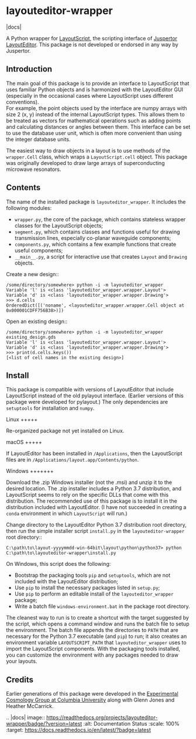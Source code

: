 layouteditor-wrapper
====================

|docs|

A Python wrapper for [LayoutScript](https://layouteditor.org/layoutscript), the scripting interface of [Juspertor LayoutEditor](https://layouteditor.com).
This package is not developed or endorsed in any way by Juspertor.

Introduction
------------

The main goal of this package is to provide an interface to LayoutScript that uses familiar Python objects and is harmonized with the LayoutEditor GUI (especially in the occasional cases where LayoutScript uses different conventions).  
For example, the point objects used by the interface are numpy arrays with size 2 (x, y) instead of the internal LayoutScript types.
This allows them to be treated as vectors for mathematical operations such as adding points and calculating distances or angles between them. 
This interface can be set to use the database user unit, which is often more convenient than using the integer database units.

The easiest way to draw objects in a layout is to use methods of the ``wrapper.Cell`` class, which wraps a ``LayoutScript.cell`` object.
This package was originally developed to draw large arrays of superconducting microwave resonators.

Contents
--------

The name of the installed package is ``layouteditor_wrapper``.
It includes the following modules:

- ``wrapper.py``, the core of the package, which contains stateless wrapper classes for the LayoutScript objects;
- ``segment.py``, which contains classes and functions useful for drawing transmission lines, especially co-planar waveguide components; 
- ``components.py``, which contains a few example functions that create useful components;
- ``__main__.py``, a script for interactive use that creates ``Layout`` and ``Drawing`` objects.

Create a new design::

    /some/directory/somewhere> python -i -m layouteditor_wrapper
    Variable 'l' is <class 'layouteditor_wrapper.wrapper.Layout'>
    Variable 'd' is <class 'layouteditor_wrapper.wrapper.Drawing'>
    >>> d.cells
    OrderedDict([('noname', <layouteditor_wrapper.wrapper.Cell object at 0x000001CDFF756B38>)])

Open an existing design::

    /some/directory/somewhere> python -i -m layouteditor_wrapper existing_design.gds
    Variable 'l' is <class 'layouteditor_wrapper.wrapper.Layout'>
    Variable 'd' is <class 'layouteditor_wrapper.wrapper.Drawing'>
    >>> print(d.cells.keys())
    [<list of cell names in the existing design>]

Install
-------

This package is compatible with versions of LayoutEditor that include LayoutScript instead of the old pylayout interface.
(Earlier versions of this package were developed for pylayout.)
The only dependencies are ``setuptools`` for installation and ``numpy``.

Linux
+++++

Re-organized package not yet installed on Linux.

macOS
+++++

If LayoutEditor has been installed in ``/Applications``, then the LayoutScript files are in ``/Applications/layout.app/Contents/python``.

Windows
+++++++

Download the .zip Windows installer (not the .msi) and unzip it to the desired location.
The .zip installer includes a Python 3.7 distribution, and LayoutScript seems to rely on the specific DLLs that come with this distribution. 
The recommended use of this package is to install it in the distribution included with LayoutEditor.
(I have not succeeded in creating a ``conda`` environment in which ``LayoutScript`` will run.)

Change directory to the LayoutEditor Python 3.7 distribution root directory, then run the simple installer script ``install.py`` in the ``layouteditor-wrapper`` root directory::

    C:\path\to\layout-yyyymmdd-win-64bit\layout\python\python37> python C:\path\to\layouteditor-wrapper\install.py

On Windows, this script does the following:

- Bootstrap the packaging tools ``pip`` and ``setuptools``, which are not included with the LayoutEditor distribution;
- Use ``pip`` to install the necessary packages listed in ``setup.py``;
- Use ``pip`` to perform an editable install of the ``layouteditor_wrapper`` package;
- Write a batch file ``windows-environment.bat`` in the package root directory.

The cleanest way to run is to create a shortcut with the target suggested by the script, which opens a command window and runs the batch file to setup the environment. 
The batch file appends the directories to ``PATH`` that are necessary for the Python 3.7 executable (and ``pip``) to run; it also creates an environment variable ``LAYOUTSCRIPT_PATH`` that ``layouteditor_wrapper`` uses to import the LayoutScript components.
With the packaging tools installed, you can customize the environment with any packages needed to draw your layouts.

Credits
-------

Earlier generations of this package were developed in the [Experimental Cosmology Group at Columbia University](https://github.com/ColumbiaCMB) along with Glenn Jones and Heather McCarrick.

.. |docs| image:: https://readthedocs.org/projects/layouteditor-wrapper/badge/?version=latest
    :alt: Documentation Status
    :scale: 100%
    :target: https://docs.readthedocs.io/en/latest/?badge=latest

